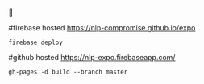 :metal:

#firebase hosted
https://nlp-compromise.github.io/expo

`firebase deploy`

#github hosted
https://nlp-expo.firebaseapp.com/

`gh-pages -d build --branch master`
